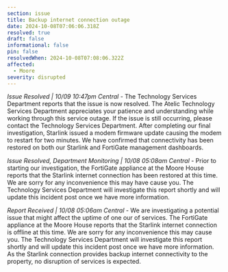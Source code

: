 ```yaml
---
section: issue
title: Backup internet connection outage
date: 2024-10-08T07:06:06.318Z
resolved: true
draft: false
informational: false
pin: false
resolvedWhen: 2024-10-08T07:08:06.322Z
affected:
  - Moore
severity: disrupted
---
```

*Issue Resolved | 10/09 10:47pm Central* - The Technology Services Department reports that the issue is now resolved. The Atelic Technology Services Department appreciates your patience and understanding while working through this service outage. If the issue is still occurring, please contact the Technology Services Department. After completing our final investigation, Starlink issued a modem firmware update causing the modem to restart for two minutes. We have confirmed that connectivity has been restored on both our Starlink and FortiGate management dashboards.

*Issue Resolved, Department Monitoring | 10/08 05:08am Central* - Prior to starting our investigation, the FortiGate appliance at the Moore House reports that the Starlink internet connection has been restored at this time. We are sorry for any inconvenience this may have cause you. The Technology Services Department will investigate this report shortly and will update this incident post once we have more information.

*Report Received | 10/08 05:06am Central* - We are investigating a potential issue that might affect the uptime of one our of services. The FortiGate appliance at the Moore House reports that the Starlink internet connection is offline at this time. We are sorry for any inconvenience this may cause you. The Technology Services Department will investigate this report shortly and will update this incident post once we have more information. As the Starlink connection provides backup internet connectivity to the property, no disruption of services is expected.